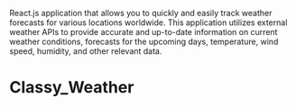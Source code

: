 React.js application that allows you to quickly and easily track weather forecasts for various locations worldwide. This application utilizes external weather APIs to provide accurate and up-to-date information on current weather conditions, forecasts for the upcoming days, temperature, wind speed, humidity, and other relevant data.
# Classy_Weather

